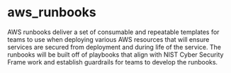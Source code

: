 # aws_runbooks
AWS runbooks deliver a set of consumable and repeatable templates for teams to use when deploying various AWS resources that will ensure services are secured from deployment and during life of the service. The runbooks will be built off of playbooks that align with NIST Cyber Security Frame work and establish guardrails for teams to develop the runbooks. 
